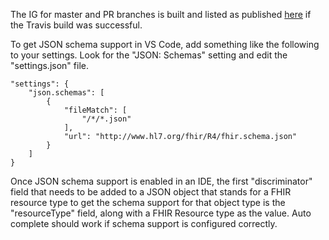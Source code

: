 
The IG for master and PR branches is built and listed as published [here](https://github.com/phenopackets/core-ig/tree/gh-pages) if the Travis build was successful.

To get JSON schema support in VS Code, add something like the following to your settings. Look for the "JSON: Schemas" setting and edit the "settings.json" file.

```
"settings": {
    "json.schemas": [
        {
            "fileMatch": [
                "/*/*.json"
            ],
            "url": "http://www.hl7.org/fhir/R4/fhir.schema.json"
        }
    ]
}
```

Once JSON schema support is enabled in an IDE, the first "discriminator" field that needs to be added to a JSON object that stands for a FHIR resource type to get the schema support for that object type is the "resourceType" field, along with a FHIR Resource type as the value. Auto complete should work if schema support is configured correctly.